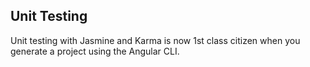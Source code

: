 ## Unit Testing 

Unit testing with Jasmine and Karma is now 1st class citizen when you generate a project using the Angular CLI.

 
